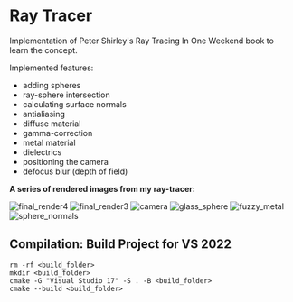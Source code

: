 # Ray Tracer

Implementation of Peter Shirley's Ray Tracing In One Weekend book to learn the concept.

Implemented features:
* adding spheres
* ray-sphere intersection
* calculating surface normals
* antialiasing
* diffuse material
* gamma-correction
* metal material
* dielectrics
* positioning the camera
* defocus blur (depth of field)

**A series of rendered images from my ray-tracer:**

![final_render4](https://user-images.githubusercontent.com/96859854/191037191-25eaf50e-698b-40c8-b92a-a00371e0af40.png)
![final_render3](https://user-images.githubusercontent.com/96859854/191037232-051f1801-8e02-4773-a4ad-9690475adc47.png)
![camera](https://user-images.githubusercontent.com/96859854/191037534-17c49c12-f332-4c14-b728-1637dbdaec68.png)
![glass_sphere](https://user-images.githubusercontent.com/96859854/191037361-5364f580-fefb-4216-84b8-b39b131317e3.png)
![fuzzy_metal](https://user-images.githubusercontent.com/96859854/191037557-5ccf81a0-2300-46aa-a7d7-d5000c74b4ff.png)
![sphere_normals](https://user-images.githubusercontent.com/96859854/191037602-b11c4282-b5b1-46e1-b5d9-9f2c49f361dc.png)


## Compilation: Build Project for VS 2022
    rm -rf <build_folder>
    mkdir <build_folder>
    cmake -G "Visual Studio 17" -S . -B <build_folder>
    cmake --build <build_folder>
    
